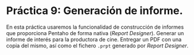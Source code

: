 # Práctica 9: Generación de informe.

En esta práctica usaremos la funcionalidad de construcción de informes que proporciona Pentaho de forma nativa (*Report Designer*). Generar un informe de interés para la productora de cine. Entregar un PDF con una copia del mismo, así como el fichero ``.prpt`` generado por *Report Designer*.
